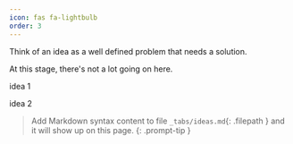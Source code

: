 ```yaml
---
icon: fas fa-lightbulb
order: 3
---
```


Think of an idea as a well defined problem that needs a solution.

At this stage, there's not a lot going on here.

idea 1

idea 2

> Add Markdown syntax content to file `_tabs/ideas.md`{: .filepath } and it will show up on this page.
{: .prompt-tip }

